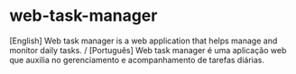 # web-task-manager
[English] Web task manager is a web application that helps manage and monitor daily tasks. / [Português] Web task manager é uma aplicação web que auxilia no gerenciamento e acompanhamento de tarefas diárias.
